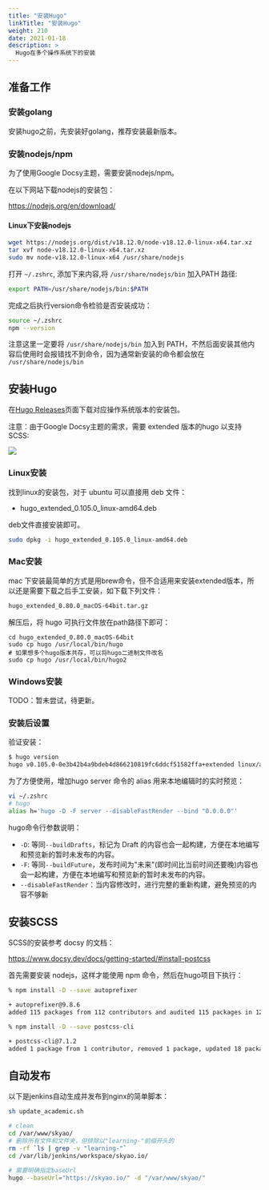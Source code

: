 ```yaml
---
title: "安装Hugo"
linkTitle: "安装Hugo"
weight: 210
date: 2021-01-18
description: >
  Hugo在多个操作系统下的安装
---
```


## 准备工作

### 安装golang

安装hugo之前，先安装好golang，推荐安装最新版本。

### 安装nodejs/npm

为了使用Google Docsy主题，需要安装nodejs/npm。

在以下网站下载nodejs的安装包：

https://nodejs.org/en/download/ 

#### Linux下安装nodejs

```bash
wget https://nodejs.org/dist/v18.12.0/node-v18.12.0-linux-x64.tar.xz
tar xvf node-v18.12.0-linux-x64.tar.xz
sudo mv node-v18.12.0-linux-x64 /usr/share/nodejs
```

打开 `~/.zshrc`, 添加下来内容,将 `/usr/share/nodejs/bin` 加入PATH 路径:

```bash
export PATH=/usr/share/nodejs/bin:$PATH
```

完成之后执行version命令检验是否安装成功：

```bash
source ~/.zshrc
npm --version
```

注意这里一定要将 `/usr/share/nodejs/bin` 加入到 PATH，不然后面安装其他内容后使用时会报错找不到命令，因为通常新安装的命令都会放在 `/usr/share/nodejs/bin`

## 安装Hugo

在[Hugo Releases](https://github.com/spf13/hugo/releases)页面下载对应操作系统版本的安装包。

注意：由于Google Docsy主题的需求，需要 extended 版本的hugo 以支持 SCSS:

![](images/hugo-extended-version.jpg)

### Linux安装

找到linux的安装包，对于 ubuntu 可以直接用 deb 文件：

- hugo_extended_0.105.0_linux-amd64.deb

deb文件直接安装即可。

```bash
sudo dpkg -i hugo_extended_0.105.0_linux-amd64.deb
```

### Mac安装

mac 下安装最简单的方式是用brew命令，但不合适用来安装extended版本，所以还是需要下载之后手工安装，如下载下列文件：

```bash
hugo_extended_0.80.0_macOS-64bit.tar.gz
```

解压后，将 hugo 可执行文件放在path路径下即可：

```
cd hugo_extended_0.80.0_macOS-64bit
sudo cp hugo /usr/local/bin/hugo
# 如果想多个hugo版本共存，可以将hugo二进制文件改名
sudo cp hugo /usr/local/bin/hugo2
```

### Windows安装

TODO：暂未尝试，待更新。

### 安装后设置

验证安装：

```bash
$ hugo version
hugo v0.105.0-0e3b42b4a9bdeb4d866210819fc6ddcf51582ffa+extended linux/amd64 BuildDate=2022-10-28T12:29:05Z VendorInfo=gohugoio
```

为了方便使用，增加hugo server 命令的 alias 用来本地编辑时的实时预览： 

```bash
vi ~/.zshrc
# hugo
alias h='hugo -D -F server --disableFastRender --bind "0.0.0.0"'
```

hugo命令行参数说明：

- `-D`:  等同`--buildDrafts`，标记为 Draft 的内容也会一起构建，方便在本地编写和预览新的暂时未发布的内容。
- `-F`:  等同`--buildFuture`，发布时间为"未来"(即时间比当前时间还要晚)内容也会一起构建，方便在本地编写和预览新的暂时未发布的内容。
- `--disableFastRender`：当内容修改时，进行完整的重新构建，避免预览的内容不够新

## 安装SCSS

SCSS的安装参考 docsy 的文档：

https://www.docsy.dev/docs/getting-started/#install-postcss

首先需要安装 nodejs，这样才能使用 npm 命令，然后在hugo项目下执行：

```bash
% npm install -D --save autoprefixer

+ autoprefixer@9.8.6
added 115 packages from 112 contributors and audited 115 packages in 12.974s

% npm install -D --save postcss-cli

+ postcss-cli@7.1.2
added 1 package from 1 contributor, removed 1 package, updated 18 packages and audited 115 packages in 39.211s
```

## 自动发布

以下是jenkins自动生成并发布到nginx的简单脚本：

```bash
sh update_academic.sh

# clean 
cd /var/www/skyao/
# 删除所有文件和文件夹，但排除以"learning-"前缀开头的
rm -rf `ls | grep -v "learning-"`
cd /var/lib/jenkins/workspace/skyao.io/

# 需要明确指定baseUrl
hugo --baseUrl="https://skyao.io/" -d "/var/www/skyao/"
```


